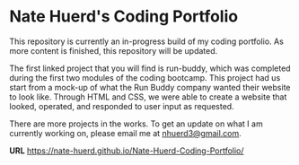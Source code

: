 # Nate Huerd's Coding Portfolio

This repository is currently an in-progress build of my coding portfolio. As more content is finished, this repository will be updated.

The first linked project that you will find is run-buddy, which was completed during the first two modules of the coding bootcamp. This project had us start from a mock-up of what the Run Buddy company wanted their website to look like. Through HTML and CSS, we were able to create a website that looked, operated, and responded to user input as requested.

There are more projects in the works. To get an update on what I am currently working on, please email me at nhuerd3@gmail.com. 

**URL**
https://nate-huerd.github.io/Nate-Huerd-Coding-Portfolio/
